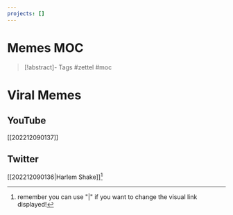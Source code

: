 ```yaml
---
projects: []
---
```


# Memes MOC

> [!abstract]- Tags
> #zettel #moc


# Viral Memes

## YouTube

[[202212090137]]

## Twitter

[[202212090136|Harlem Shake]][^1]

[^1]: remember you can use "|" if you want to change the visual link displayed!